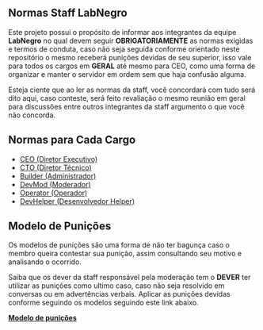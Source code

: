 ## Normas Staff LabNegro

Este projeto possui o propósito de informar aos integrantes da equipe **LabNegro** no qual devem seguir
**OBRIGATORIAMENTE** as normas exigidas e termos de conduta, caso não seja seguida conforme orientado neste
repositório o mesmo receberá punições devidas de seu superior, isso vale para todos os cargos em **GERAL** até mesmo para CEO,
como uma forma de organizar e manter o servidor em ordem sem que haja confusão alguma.

Esteja ciente que ao ler as normas da staff, você concordará com tudo será dito aqui, caso conteste, será feito revaliação o mesmo
reunião em geral para discussões entre outros integrantes da staff argumento o que você não concorda.

## Normas para Cada Cargo

- [CEO (Diretor Executivo)]()
- [CTO (Diretor Técnico)]()
- [Builder (Administrador)]()
- [DevMod (Moderador)]()
- [Operator (Operador)]()
- [DevHelper (Desenvolvedor Helper)]()

## Modelo de Punições

Os modelos de punições são uma forma de não ter bagunça caso o membro queira contestar sua punição, assim consultando seu motivo
e analisando o ocorrido.

Saiba que os dever da staff responsável pela moderação tem o **DEVER** ter utilizar as punições como ultimo caso, caso não seja
resolvido em conversas ou em advertências verbais. Aplicar as punições devidas conforme seguindo os modelos seguindo este link
abaixo.

**[Modelo de punições]()**